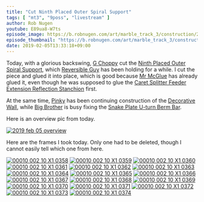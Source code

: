```yaml
---
title: "Cut Ninth Placed Outer Spiral Support"
tags: [ "mt3", "9poss", "livestream" ]
author: Rob Nugen
youtube: E89ua8-W7ts
episode_image: https://b.robnugen.com/art/marble_track_3/construction/2019/2019_feb_05_glued_9th_placed_outer_spiral_support.jpg
episode_thumbnail: "https://b.robnugen.com/art/marble_track_3/construction/2019/thumbs/2019_feb_05_glued_9th_placed_outer_spiral_support.jpg"
date: 2019-02-05T13:33:18+09:00
---
```


Today, with a glorious backswing, [G Choppy](/workers/g_choppy/) cut the [Ninth Placed Outer Spiral Support](/parts/009p_ninth-placed-outer-spiral-support/), which [Reversible Guy](/workers/reversible/) has been holding for a while.  I cut the piece and glued it into place, which is good because [Mr McGlue](/workers/mr_mcglue/) has already glued it, even though he was supposed to glue the [Caret Splitter Feeder Extension Reflection Stanchion](/parts/caret-splitter-feeder-extension-reflection-stanchion/) first.

At the same time, [Pinky](/workers/pinky/) has been continuing construction of the [Decorative Wall](/parts/decorative_walls_after_the_lowest_small-medium_splitter/), while [Big Brother](/workers/big_brother/) is busy fixing the [Snake Plate U-turn Berm Bar](/parts/snake-plate-u-turn-berm-bar/).

Here is an overview pic from today.

[![2019 feb 05 overview](//b.robnugen.com/art/marble_track_3/construction/2019/thumbs/2019_feb_05_overview.jpg)](//b.robnugen.com/art/marble_track_3/construction/2019/2019_feb_05_overview.jpg)

Here are the frames I took today.  Only one had to be deleted, though
I cannot easily tell which one from here.


[![00010 002 10 X1 0358](//b.robnugen.com/art/marble_track_3/frames/2018/thumbs/00010_002_10_X1_0358.jpg)](//b.robnugen.com/art/marble_track_3/frames/2018/00010_002_10_X1_0358.jpg)
[![00010 002 10 X1 0359](//b.robnugen.com/art/marble_track_3/frames/2018/thumbs/00010_002_10_X1_0359.jpg)](//b.robnugen.com/art/marble_track_3/frames/2018/00010_002_10_X1_0359.jpg)
[![00010 002 10 X1 0360](//b.robnugen.com/art/marble_track_3/frames/2018/thumbs/00010_002_10_X1_0360.jpg)](//b.robnugen.com/art/marble_track_3/frames/2018/00010_002_10_X1_0360.jpg)
[![00010 002 10 X1 0361](//b.robnugen.com/art/marble_track_3/frames/2018/thumbs/00010_002_10_X1_0361.jpg)](//b.robnugen.com/art/marble_track_3/frames/2018/00010_002_10_X1_0361.jpg)
[![00010 002 10 X1 0362](//b.robnugen.com/art/marble_track_3/frames/2018/thumbs/00010_002_10_X1_0362.jpg)](//b.robnugen.com/art/marble_track_3/frames/2018/00010_002_10_X1_0362.jpg)
[![00010 002 10 X1 0363](//b.robnugen.com/art/marble_track_3/frames/2018/thumbs/00010_002_10_X1_0363.jpg)](//b.robnugen.com/art/marble_track_3/frames/2018/00010_002_10_X1_0363.jpg)
[![00010 002 10 X1 0364](//b.robnugen.com/art/marble_track_3/frames/2018/thumbs/00010_002_10_X1_0364.jpg)](//b.robnugen.com/art/marble_track_3/frames/2018/00010_002_10_X1_0364.jpg)
[![00010 002 10 X1 0365](//b.robnugen.com/art/marble_track_3/frames/2018/thumbs/00010_002_10_X1_0365.jpg)](//b.robnugen.com/art/marble_track_3/frames/2018/00010_002_10_X1_0365.jpg)
[![00010 002 10 X1 0366](//b.robnugen.com/art/marble_track_3/frames/2018/thumbs/00010_002_10_X1_0366.jpg)](//b.robnugen.com/art/marble_track_3/frames/2018/00010_002_10_X1_0366.jpg)
[![00010 002 10 X1 0367](//b.robnugen.com/art/marble_track_3/frames/2018/thumbs/00010_002_10_X1_0367.jpg)](//b.robnugen.com/art/marble_track_3/frames/2018/00010_002_10_X1_0367.jpg)
[![00010 002 10 X1 0368](//b.robnugen.com/art/marble_track_3/frames/2018/thumbs/00010_002_10_X1_0368.jpg)](//b.robnugen.com/art/marble_track_3/frames/2018/00010_002_10_X1_0368.jpg)
[![00010 002 10 X1 0369](//b.robnugen.com/art/marble_track_3/frames/2018/thumbs/00010_002_10_X1_0369.jpg)](//b.robnugen.com/art/marble_track_3/frames/2018/00010_002_10_X1_0369.jpg)
[![00010 002 10 X1 0370](//b.robnugen.com/art/marble_track_3/frames/2018/thumbs/00010_002_10_X1_0370.jpg)](//b.robnugen.com/art/marble_track_3/frames/2018/00010_002_10_X1_0370.jpg)
[![00010 002 10 X1 0371](//b.robnugen.com/art/marble_track_3/frames/2018/thumbs/00010_002_10_X1_0371.jpg)](//b.robnugen.com/art/marble_track_3/frames/2018/00010_002_10_X1_0371.jpg)
[![00010 002 10 X1 0372](//b.robnugen.com/art/marble_track_3/frames/2018/thumbs/00010_002_10_X1_0372.jpg)](//b.robnugen.com/art/marble_track_3/frames/2018/00010_002_10_X1_0372.jpg)
[![00010 002 10 X1 0373](//b.robnugen.com/art/marble_track_3/frames/2018/thumbs/00010_002_10_X1_0373.jpg)](//b.robnugen.com/art/marble_track_3/frames/2018/00010_002_10_X1_0373.jpg)
[![00010 002 10 X1 0374](//b.robnugen.com/art/marble_track_3/frames/2018/thumbs/00010_002_10_X1_0374.jpg)](//b.robnugen.com/art/marble_track_3/frames/2018/00010_002_10_X1_0374.jpg)
